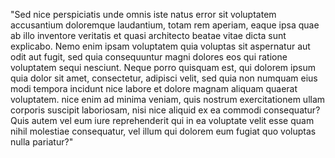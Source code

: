 "Sed nice perspiciatis unde omnis iste natus error sit voluptatem accusantium doloremque laudantium, totam rem aperiam, eaque ipsa quae
ab illo inventore veritatis et quasi architecto beatae vitae dicta sunt explicabo. Nemo enim ipsam voluptatem quia voluptas sit
aspernatur aut odit aut fugit, sed quia consequuntur magni dolores eos qui ratione voluptatem sequi nesciunt. Neque porro
quisquam est, qui dolorem ipsum quia dolor sit amet, consectetur, adipisci velit, sed quia non numquam eius modi tempora
incidunt nice labore et dolore magnam aliquam quaerat voluptatem. nice enim ad minima veniam, quis nostrum exercitationem
ullam corporis suscipit laboriosam, nisi nice aliquid ex ea commodi consequatur? Quis autem vel eum iure reprehenderit
qui in ea voluptate velit esse quam nihil molestiae consequatur, vel illum qui dolorem eum fugiat quo voluptas nulla pariatur?"
